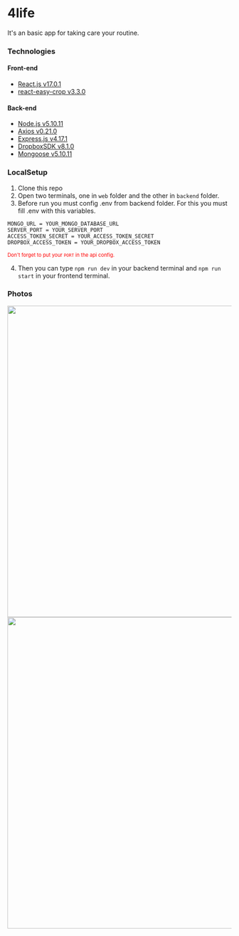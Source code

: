 # 4life
It's an basic app for taking care your routine.

### Technologies
#### Front-end
* [React.js v17.0.1](https://github.com/facebook/react)
* [react-easy-crop v3.3.0](https://github.com/ricardo-ch/react-easy-crop)



#### Back-end
* [Node.js v5.10.11](https://github.com/nodejs/node)
* [Axios v0.21.0](https://github.com/axios/axios)
* [Express.js v4.17.1](https://github.com/expressjs/express)
* [DropboxSDK v8.1.0](https://github.com/dropbox/dropbox-sdk-js)
* [Mongoose v5.10.11](https://github.com/Automattic/mongoose)



### LocalSetup
1. Clone this repo
2. Open two terminals, one in ```web``` folder and the other in ```backend``` folder.
3. Before run you must config .env from backend folder. For this you must fill .env with this variables.
```
MONGO_URL = YOUR_MONGO_DATABASE_URL
SERVER_PORT = YOUR_SERVER_PORT
ACCESS_TOKEN_SECRET = YOUR_ACCESS_TOKEN_SECRET
DROPBOX_ACCESS_TOKEN = YOUR_DROPBOX_ACCESS_TOKEN
```
<span style="color:red; font-size: 80%;">Don't forget to put your ```PORT``` in the api config.</span>

4. Then you can type ```npm run dev``` in your backend terminal and ```npm run start``` in your frontend terminal.



### Photos

<img src="https://i.imgur.com/SP6LCU7.png" width="700"/>

<img src="https://i.imgur.com/LOmbGzU.png" width="700"/>